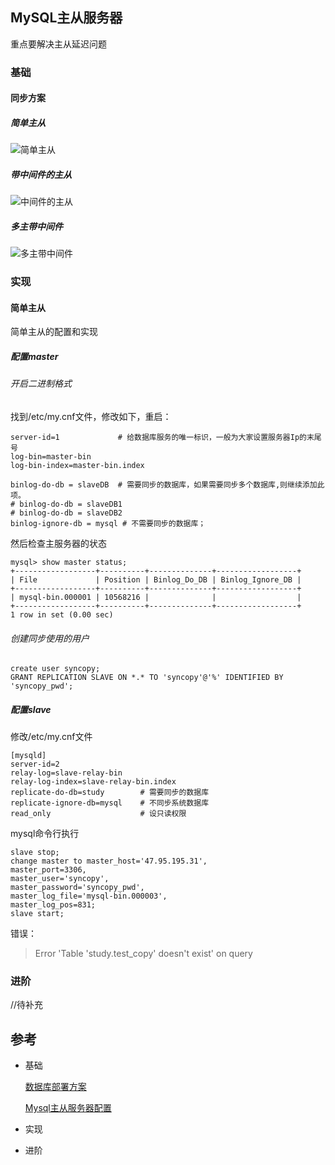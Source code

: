 ## MySQL主从服务器

重点要解决主从延迟问题

### 基础

#### 同步方案

##### 简单主从

![简单主从](http://p3.pstatp.com/large/pgc-image/1526723373823f38072ac35)



##### 带中间件的主从

![中间件的主从](http://p9.pstatp.com/large/pgc-image/152672362782479aef71df4)

##### 多主带中间件

![多主带中间件](http://p3.pstatp.com/large/pgc-image/1526724981986b3cdbc59ab)

### 实现

#### 简单主从

简单主从的配置和实现

##### 配置master

###### 开启二进制格式

找到/etc/my.cnf文件，修改如下，重启：

```mysql
server-id=1             # 给数据库服务的唯一标识，一般为大家设置服务器Ip的末尾号
log-bin=master-bin
log-bin-index=master-bin.index

binlog-do-db = slaveDB  # 需要同步的数据库，如果需要同步多个数据库,则继续添加此项。
# binlog-do-db = slaveDB1
# binlog-do-db = slaveDB2
binlog-ignore-db = mysql # 不需要同步的数据库；
```

然后检查主服务器的状态

```mysql
mysql> show master status;
+------------------+----------+--------------+------------------+
| File             | Position | Binlog_Do_DB | Binlog_Ignore_DB |
+------------------+----------+--------------+------------------+
| mysql-bin.000001 | 10568216 |              |                  |
+------------------+----------+--------------+------------------+
1 row in set (0.00 sec)

```

###### 创建同步使用的用户

```mysql
create user syncopy;
GRANT REPLICATION SLAVE ON *.* TO 'syncopy'@'%' IDENTIFIED BY 'syncopy_pwd';
```

##### 配置slave

修改/etc/my.cnf文件

```mysql
[mysqld]
server-id=2
relay-log=slave-relay-bin 
relay-log-index=slave-relay-bin.index
replicate-do-db=study        # 需要同步的数据库
replicate-ignore-db=mysql    # 不同步系统数据库
read_only                    # 设只读权限

```

mysql命令行执行

```mysql
slave stop;
change master to master_host='47.95.195.31',
master_port=3306,
master_user='syncopy',
master_password='syncopy_pwd',
master_log_file='mysql-bin.000003',
master_log_pos=831;
slave start;
```

错误：

> Error 'Table 'study.test_copy' doesn't exist' on query

### 进阶

//待补充

## 参考

- 基础

  [数据库部署方案](https://www.toutiao.com/i6557238786713993741/)

  [Mysql主从服务器配置](https://blog.csdn.net/rdisme/article/details/78910841)

- 实现

- 进阶